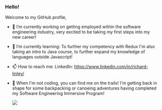 ### Hello!

Welcome to my GitHub profile, 

- 🔭 I’m currently working on getting employed within the software engineering industry, very excited 
  to be taking my first steps into my new career!

- 🌱 I’m currently learning:
  To further my competency with Redux
  I'm also taking an intro to Java course, to further expand my knowledge of languages outside Javascript!
 
- 📫 How to reach me: 
  LinkedIn: https://www.linkedin.com/in/richard-linley/
  
- 🌄 When I'm not coding, you can find me on the trails! I'm getting back in shape for some backpacking or canoeing
  adventures having completed my Software Engineering Immersive Program!
  
  ![](https://photos.app.goo.gl/3BBTKF7BMmpfULbV9)
  
<!--
**rjLinley/rjLinley** is a ✨ _special_ ✨ repository because its `README.md` (this file) appears on your GitHub profile.

Here are some ideas to get you started:


- 🌱 I’m currently learning ...
- 👯 I’m looking to collaborate on ...
- 🤔 I’m looking for help with ...
- 💬 Ask me about ...

- 😄 Pronouns: ...
- ⚡ Fun fact: ...
-->
